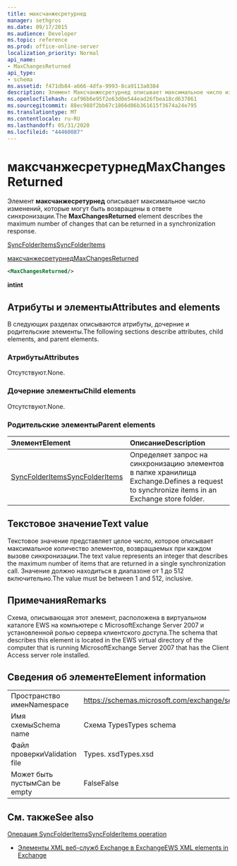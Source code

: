 ```yaml
---
title: максчанжесретурнед
manager: sethgros
ms.date: 09/17/2015
ms.audience: Developer
ms.topic: reference
ms.prod: office-online-server
localization_priority: Normal
api_name:
- MaxChangesReturned
api_type:
- schema
ms.assetid: f471db84-a666-4dfa-9993-8ca9113a0384
description: Элемент Максчанжесретурнед описывает максимальное число изменений, которые могут быть возвращены в ответе синхронизации.
ms.openlocfilehash: caf96b6e95f2e63d0e544ead26fbea18cd637861
ms.sourcegitcommit: 88ec988f2bb67c1866d06b361615f3674a24e795
ms.translationtype: MT
ms.contentlocale: ru-RU
ms.lasthandoff: 05/31/2020
ms.locfileid: "44460087"
---
```

# <a name="maxchangesreturned"></a><span data-ttu-id="89b53-103">максчанжесретурнед</span><span class="sxs-lookup"><span data-stu-id="89b53-103">MaxChangesReturned</span></span>

<span data-ttu-id="89b53-104">Элемент **максчанжесретурнед** описывает максимальное число изменений, которые могут быть возвращены в ответе синхронизации.</span><span class="sxs-lookup"><span data-stu-id="89b53-104">The **MaxChangesReturned** element describes the maximum number of changes that can be returned in a synchronization response.</span></span> 
  
[<span data-ttu-id="89b53-105">SyncFolderItems</span><span class="sxs-lookup"><span data-stu-id="89b53-105">SyncFolderItems</span></span>](syncfolderitems.md)
  
[<span data-ttu-id="89b53-106">максчанжесретурнед</span><span class="sxs-lookup"><span data-stu-id="89b53-106">MaxChangesReturned</span></span>](maxchangesreturned.md)
  
```xml
<MaxChangesReturned/>
```

 <span data-ttu-id="89b53-107">**int**</span><span class="sxs-lookup"><span data-stu-id="89b53-107">**int**</span></span>
## <a name="attributes-and-elements"></a><span data-ttu-id="89b53-108">Атрибуты и элементы</span><span class="sxs-lookup"><span data-stu-id="89b53-108">Attributes and elements</span></span>

<span data-ttu-id="89b53-109">В следующих разделах описываются атрибуты, дочерние и родительские элементы.</span><span class="sxs-lookup"><span data-stu-id="89b53-109">The following sections describe attributes, child elements, and parent elements.</span></span>
  
### <a name="attributes"></a><span data-ttu-id="89b53-110">Атрибуты</span><span class="sxs-lookup"><span data-stu-id="89b53-110">Attributes</span></span>

<span data-ttu-id="89b53-111">Отсутствуют.</span><span class="sxs-lookup"><span data-stu-id="89b53-111">None.</span></span>
  
### <a name="child-elements"></a><span data-ttu-id="89b53-112">Дочерние элементы</span><span class="sxs-lookup"><span data-stu-id="89b53-112">Child elements</span></span>

<span data-ttu-id="89b53-113">Отсутствуют.</span><span class="sxs-lookup"><span data-stu-id="89b53-113">None.</span></span>
  
### <a name="parent-elements"></a><span data-ttu-id="89b53-114">Родительские элементы</span><span class="sxs-lookup"><span data-stu-id="89b53-114">Parent elements</span></span>

|<span data-ttu-id="89b53-115">**Элемент**</span><span class="sxs-lookup"><span data-stu-id="89b53-115">**Element**</span></span>|<span data-ttu-id="89b53-116">**Описание**</span><span class="sxs-lookup"><span data-stu-id="89b53-116">**Description**</span></span>|
|:-----|:-----|
|[<span data-ttu-id="89b53-117">SyncFolderItems</span><span class="sxs-lookup"><span data-stu-id="89b53-117">SyncFolderItems</span></span>](syncfolderitems.md) <br/> |<span data-ttu-id="89b53-118">Определяет запрос на синхронизацию элементов в папке хранилища Exchange.</span><span class="sxs-lookup"><span data-stu-id="89b53-118">Defines a request to synchronize items in an Exchange store folder.</span></span>  <br/> |
   
## <a name="text-value"></a><span data-ttu-id="89b53-119">Текстовое значение</span><span class="sxs-lookup"><span data-stu-id="89b53-119">Text value</span></span>

<span data-ttu-id="89b53-120">Текстовое значение представляет целое число, которое описывает максимальное количество элементов, возвращаемых при каждом вызове синхронизации.</span><span class="sxs-lookup"><span data-stu-id="89b53-120">The text value represents an integer that describes the maximum number of items that are returned in a single synchronization call.</span></span> <span data-ttu-id="89b53-121">Значение должно находиться в диапазоне от 1 до 512 включительно.</span><span class="sxs-lookup"><span data-stu-id="89b53-121">The value must be between 1 and 512, inclusive.</span></span>
  
## <a name="remarks"></a><span data-ttu-id="89b53-122">Примечания</span><span class="sxs-lookup"><span data-stu-id="89b53-122">Remarks</span></span>

<span data-ttu-id="89b53-123">Схема, описывающая этот элемент, расположена в виртуальном каталоге EWS на компьютере с MicrosoftExchange Server 2007 и установленной ролью сервера клиентского доступа.</span><span class="sxs-lookup"><span data-stu-id="89b53-123">The schema that describes this element is located in the EWS virtual directory of the computer that is running MicrosoftExchange Server 2007 that has the Client Access server role installed.</span></span>
  
## <a name="element-information"></a><span data-ttu-id="89b53-124">Сведения об элементе</span><span class="sxs-lookup"><span data-stu-id="89b53-124">Element information</span></span>

|||
|:-----|:-----|
|<span data-ttu-id="89b53-125">Пространство имен</span><span class="sxs-lookup"><span data-stu-id="89b53-125">Namespace</span></span>  <br/> |https://schemas.microsoft.com/exchange/services/2006/types  <br/> |
|<span data-ttu-id="89b53-126">Имя схемы</span><span class="sxs-lookup"><span data-stu-id="89b53-126">Schema name</span></span>  <br/> |<span data-ttu-id="89b53-127">Схема Types</span><span class="sxs-lookup"><span data-stu-id="89b53-127">Types schema</span></span>  <br/> |
|<span data-ttu-id="89b53-128">Файл проверки</span><span class="sxs-lookup"><span data-stu-id="89b53-128">Validation file</span></span>  <br/> |<span data-ttu-id="89b53-129">Types. xsd</span><span class="sxs-lookup"><span data-stu-id="89b53-129">Types.xsd</span></span>  <br/> |
|<span data-ttu-id="89b53-130">Может быть пустым</span><span class="sxs-lookup"><span data-stu-id="89b53-130">Can be empty</span></span>  <br/> |<span data-ttu-id="89b53-131">False</span><span class="sxs-lookup"><span data-stu-id="89b53-131">False</span></span>  <br/> |
   
## <a name="see-also"></a><span data-ttu-id="89b53-132">См. также</span><span class="sxs-lookup"><span data-stu-id="89b53-132">See also</span></span>



[<span data-ttu-id="89b53-133">Операция SyncFolderItems</span><span class="sxs-lookup"><span data-stu-id="89b53-133">SyncFolderItems operation</span></span>](syncfolderitems-operation.md)


- [<span data-ttu-id="89b53-134">Элементы XML веб-служб Exchange в Exchange</span><span class="sxs-lookup"><span data-stu-id="89b53-134">EWS XML elements in Exchange</span></span>](ews-xml-elements-in-exchange.md)

